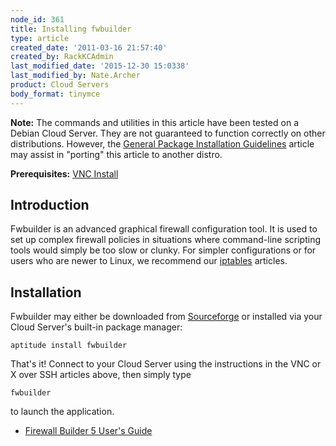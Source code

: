 ```yaml
---
node_id: 361
title: Installing fwbuilder
type: article
created_date: '2011-03-16 21:57:40'
created_by: RackKCAdmin
last_modified_date: '2015-12-30 15:0338'
last_modified_by: Nate.Archer
product: Cloud Servers
body_format: tinymce
---
```


**Note:** The commands and utilities in this article have been tested on
a Debian Cloud Server. They are not guaranteed to function correctly on
other distributions. However, the [General Package Installation
Guidelines](/knowledge_center/index.php/General_Package_Installation_Guidelines "General Package Installation Guidelines")
article may assist in "porting" this article to another distro.

**Prerequisites:** [VNC
Install](/knowledge_center/index.php/VNC_Install "VNC Install") 

Introduction
------------

Fwbuilder is an advanced graphical firewall configuration tool. It is
used to set up complex firewall policies in situations where
command-line scripting tools would simply be too slow or clunky. For
simpler configurations or for users who are newer to Linux, we recommend
our
[iptables](http://www.rackspace.com/knowledge_center/article/introduction-to-firewalls)
articles.

Installation
------------

Fwbuilder may either be downloaded from
[Sourceforge](http://sourceforge.net/project/showfiles.php?group_id=5314&package_id=125359 "http://sourceforge.net/project/showfiles.php?group_id=5314&package_id=125359")
or installed via your Cloud Server's built-in package manager:

    aptitude install fwbuilder

That's it! Connect to your Cloud Server using the instructions in the
VNC or X over SSH articles above, then simply type

    fwbuilder

to launch the application.

-   [Firewall Builder 5 User's
    Guide](http://www.fwbuilder.org/4.0/docs/users_guide5/ "http://www.fwbuilder.org/4.0/docs/users_guide5/")


